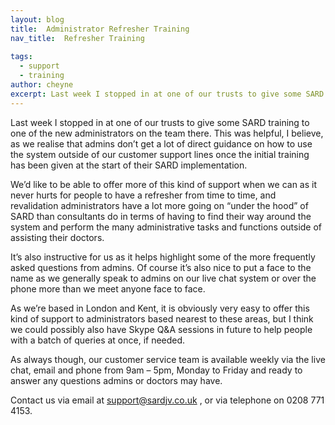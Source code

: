 ```yaml
---
layout: blog
title:  Administrator Refresher Training
nav_title:  Refresher Training
  
tags:
  - support
  - training
author: cheyne
excerpt: Last week I stopped in at one of our trusts to give some SARD training to one of the new administrators on the team there. This was helpful and we are now going to offer more sessions of this kind. 
---
```

Last week I stopped in at one of our trusts to give some SARD training to one of the new administrators on the team there. 
This was helpful, I believe, as we realise that admins don’t get a lot of direct guidance on how to use the system outside of our customer support lines once the initial training has been given at the start of their SARD implementation. 

We’d like to be able to offer more of this kind of support when we can as it never hurts for people to have a refresher from time to time, and revalidation administrators have a lot more going on “under the hood” of SARD than consultants do in terms of having to find their way around the system and perform the many administrative tasks and functions outside of assisting their doctors. 

It’s also instructive for us as it helps highlight some of the more frequently asked questions from admins. 
Of course it’s also nice to put a face to the name as we generally speak to admins on our live chat system or over the phone more than we meet anyone face to face. 

As we’re based in London and Kent, it is obviously very easy to offer this kind of support to administrators based nearest to these areas, but I think we could possibly also have Skype Q&A sessions in future to help people with a batch of queries at once, if needed. 

As always though, our customer service team is available weekly via the live chat, email and phone from 9am – 5pm, Monday to Friday and ready to answer any questions admins or doctors may have. 

Contact us via email at <a href="mailto:support@sardjv.co.uk"> support@sardjv.co.uk </a>, or via telephone on 0208 771 4153. 



